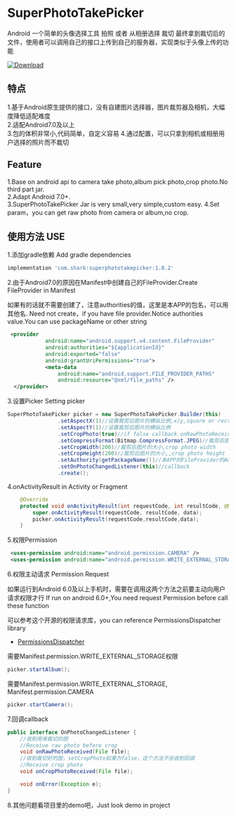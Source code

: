 # SuperPhotoTakePicker
Android 一个简单的头像选择工具 拍照 或者 从相册选择 裁切 最终拿到裁切后的文件，使用者可以调用自己的接口上传到自己的服务器，实现类似于头像上传的功能  

[ ![Download](https://api.bintray.com/packages/chinashark/maven/superphototakepicker/images/download.svg) ](https://bintray.com/chinashark/maven/superphototakepicker/_latestVersion)  

## 特点
1.基于Android原生提供的接口，没有自建图片选择器，图片裁剪器及相机，大幅度降低适配难度  
2.适配Android7.0及以上  
3.包的体积非常小,代码简单，自定义容易
4.通过配置，可以只拿到相机或相册用户选择的照片而不裁切

## Feature
1.Base on android api to camera take photo,album pick photo,crop photo.No third part jar.  
2.Adapt Android 7.0+.  
3.SuperPhotoTakePicker Jar is very small,very simple,custom easy.
4.Set param，you can get raw photo from camera or album,no crop.

## 使用方法 USE
1.添加gradle依赖 Add gradle dependencies
```gradle
implementation 'com.shark:superphototakepicker:1.0.2'
```
2.由于Android7.0的原因在Manifest中创建自己的FileProvider.Create FileProvider in Manifest

如果有的话就不需要创建了，注意authorities的值，这里是本APP的包名，可以用其他名.
Need not create，if you have file provider.Notice authorities value.You can use packageName or other string
```xml
 <provider
            android:name="android.support.v4.content.FileProvider"
            android:authorities="${applicationId}"
            android:exported="false"
            android:grantUriPermissions="true">
            <meta-data
                android:name="android.support.FILE_PROVIDER_PATHS"
                android:resource="@xml/file_paths" />
  </provider>
```
3.设置Picker  Setting picker
```java
SuperPhotoTakePicker picker = new SuperPhotoTakePicker.Builder(this)
                .setAspectX(1)//设置裁剪后图片的横纵比例,x/y,square or rectangle
                .setAspectY(1)//设置裁剪后图片的横纵比例
                .setCropPhoto(true)//if false callback onRawPhotoReceived,if true callback onCropPhotoReceived
                .setCompressFormat(Bitmap.CompressFormat.JPEG)//裁剪后图片的存储格式，,crop photo format
                .setCropWidth(200)//裁剪后图片的大小,crop photo width
                .setCropHeight(200)//裁剪后图片的大小,,crop photo height
                .setAuthority(getPackageName())//本APP的FileProvider的Authority,use step 2 authorities value
                .setOnPhotoChangedListener(this)//callback
                .create();
```
4.onActivityResult in Activity or Fragment
```java
    @Override
    protected void onActivityResult(int requestCode, int resultCode, @Nullable Intent data) {
        super.onActivityResult(requestCode, resultCode, data);
        picker.onActivityResult(requestCode,resultCode,data);
    }
```

5.权限Permission
```xml
 <uses-permission android:name="android.permission.CAMERA" />
 <uses-permission android:name="android.permission.WRITE_EXTERNAL_STORAGE" />
```
6.权限主动请求 Permission Request

如果运行到Android 6.0及以上手机时，需要在调用这两个方法之前要主动向用户请求权限才行
If run on android 6.0+,You need request Permission before call these function

可以参考这个开源的权限请求库，you can reference PermissionsDispatcher library
- [PermissionsDispatcher](https://github.com/permissions-dispatcher/PermissionsDispatcher)

需要Manifest.permission.WRITE_EXTERNAL_STORAGE权限
```java
picker.startAlbum();
```
需要Manifest.permission.WRITE_EXTERNAL_STORAGE, Manifest.permission.CAMERA
```java
picker.startCamera();
```
7.回调callback
```java
public interface OnPhotoChangedListener {
    //收到用来裁切的图
    //Receive raw photo before crop
    void onRawPhotoReceived(File file);
    //收到裁切好的图，setCropPhoto如果为false，这个方法不会收到回调
    //Receive crop photo
    void onCropPhotoReceived(File file);

    void onError(Exception e);
}
```

8.其他问题看项目里的demo吧，Just look demo in project
